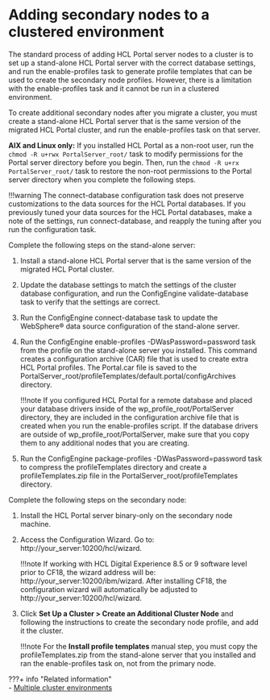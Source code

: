 # Adding secondary nodes to a clustered environment

The standard process of adding HCL Portal server nodes to a cluster is to set up a stand-alone HCL Portal server with the correct database settings, and run the enable-profiles task to generate profile templates that can be used to create the secondary node profiles. However, there is a limitation with the enable-profiles task and it cannot be run in a clustered environment.

To create additional secondary nodes after you migrate a cluster, you must create a stand-alone HCL Portal server that is the same version of the migrated HCL Portal cluster, and run the enable-profiles task on that server.

**AIX and Linux only:** If you installed HCL Portal as a non-root user, run the `chmod -R u+rwx PortalServer_root/` task to modify permissions for the Portal server directory before you begin. Then, run the `chmod -R u+rx PortalServer_root/` task to restore the non-root permissions to the Portal server directory when you complete the following steps.

!!!warning
    The connect-database configuration task does not preserve customizations to the data sources for the HCL Portal databases. If you previously tuned your data sources for the HCL Portal databases, make a note of the settings, run connect-database, and reapply the tuning after you run the configuration task.

Complete the following steps on the stand-alone server:

1.  Install a stand-alone HCL Portal server that is the same version of the migrated HCL Portal cluster.
2.  Update the database settings to match the settings of the cluster database configuration, and run the ConfigEngine validate-database task to verify that the settings are correct.
3.  Run the ConfigEngine connect-database task to update the WebSphere® data source configuration of the stand-alone server.
4.  Run the ConfigEngine enable-profiles -DWasPassword=password task from the profile on the stand-alone server you installed. This command creates a configuration archive (CAR) file that is used to create extra HCL Portal profiles. The Portal.car file is saved to the PortalServer_root/profileTemplates/default.portal/configArchives directory.

    !!!note
        If you configured HCL Portal for a remote database and placed your database drivers inside of the wp_profile_root/PortalServer directory, they are included in the configuration archive file that is created when you run the enable-profiles script. If the database drivers are outside of wp_profile_root/PortalServer, make sure that you copy them to any additional nodes that you are creating.

5.  Run the ConfigEngine package-profiles -DWasPassword=password task to compress the profileTemplates directory and create a profileTemplates.zip file in the PortalServer_root/profileTemplates directory.

Complete the following steps on the secondary node:

1.  Install the HCL Portal server binary-only on the secondary node machine.
2.  Access the Configuration Wizard. Go to: http://your_server:10200/hcl/wizard.

    !!!note
        If working with HCL Digital Experience 8.5 or 9 software level prior to CF18, the wizard address will be: http://your_server:10200/ibm/wizard. After installing CF18, the configuration wizard will automatically be adjusted to http://your_server:10200/hcl/wizard.

3.  Click **Set Up a Cluster > Create an Additional Cluster Node** and following the instructions to create the secondary node profile, and add it the cluster.

    !!!note
        For the **Install profile templates** manual step, you must copy the profileTemplates.zip from the stand-alone server that you installed and ran the enable-profiles task on, not from the primary node.



???+ info "Related information"  
    -   [Multiple cluster environments](../../../../../../deployment/manage/migrate/planning_migration/migration_consideration/mig_plan_clusters.md)

